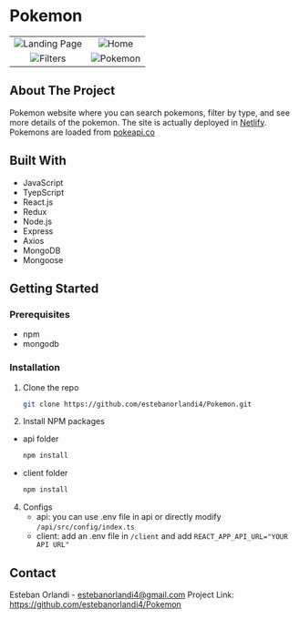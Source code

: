 # Pokemon
|  |  |
:-------------------------:|:-------------------------:
| ![Landing Page](https://github.com/estebanorlandi4/Pokemon/blob/main/images/pokemon_landing.jpg?raw=true) | ![Home](https://github.com/estebanorlandi4/Pokemon/blob/main/images/pokemon_home.jpg?raw=true) |
| ![Filters](https://github.com/estebanorlandi4/Pokemon/blob/main/images/pokemon_filters.jpg?raw=true) | ![Pokemon](https://github.com/estebanorlandi4/Pokemon/blob/main/images/pokemon.jpg?raw=true)  |

## About The Project

Pokemon website where you can search pokemons, filter by type, and see more details of the pokemon.
The site is actually deployed in [Netlify](https://missingnodex.netlify.app/).
Pokemons are loaded from [pokeapi.co](https://pokeapi.co/)

## Built With

- JavaScript
- TyepScript
- React.js
- Redux
- Node.js
- Express
- Axios
- MongoDB
- Mongoose

## Getting Started

### Prerequisites

- npm
- mongodb

### Installation

1. Clone the repo
   ```sh
   git clone https://github.com/estebanorlandi4/Pokemon.git
   ```

3. Install NPM packages

- api folder 
  ```sh
  npm install
  ```
- client folder
  ```sh
  npm install
  ```
  
4. Configs
   - api: you can use .env file in api or directly modify `/api/src/config/index.ts`
   - client: add an .env file in `/client` and add `REACT_APP_API_URL="YOUR API URL"`

## Contact

Esteban Orlandi - estebanorlandi4@gmail.com
Project Link: https://github.com/estebanorlandi4/Pokemon
